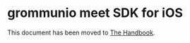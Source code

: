 # grommunio meet SDK for iOS

This document has been moved to [The Handbook](https://jitsi.github.io/handbook/docs/dev-guide/dev-guide-ios-sdk).
